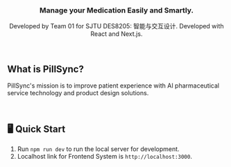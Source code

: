 <h3 align="center">Manage your Medication Easily and Smartly.</h3>

<p align="center">
    Developed by Team 01 for SJTU DES8205: 智能与交互设计. Developed with React and Next.js.</h3>
</p><br>

## What is PillSync?

PillSync's mission is to improve patient experience with AI pharmaceutical service technology and product design solutions.

<br>

## 🖥️ Quick Start

1. Run `npm run dev` to run the local server for development.
2. Localhost link for Frontend System is `http://localhost:3000`.
